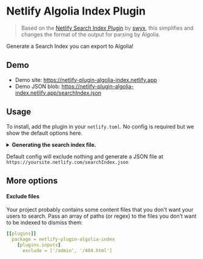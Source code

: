 # Netlify Algolia Index Plugin

> Based on the [Netlify Search Index Plugin](https://github.com/sw-yx/netlify-plugin-search-index) by [swyx](https://github.com/sw-yx), this simplifies and changes the format of the output for parsing by Algolia.

Generate a Search Index you can export to Algolia!

## Demo

- Demo site: https://netlify-plugin-algolia-index.netlify.app
- Demo JSON blob: https://netlify-plugin-algolia-index.netlify.app/searchIndex.json

## Usage

To install, add the plugin in your `netlify.toml`. No config is required but we show the default options here.

<details>
<summary><b>Generating the search index file.</b></summary>

```toml
[[plugins]]
  package = netlify-plugin-algolia-index
    # all inputs is optional, we just show you the defaults below
    # [plugins.inputs]
      # exclude = [] # don't index this file
      # publishDirJSONFileName = searchIndex
```
</details>

Default config will exclude nothing and generate a JSON file at `https://yoursite.netlify.com/searchIndex.json`

## More options

#### Exclude files

Your project probably contains some content files that you don't want your users to search. Pass an array of paths (or regex) to the files you don’t want to be indexed to dismiss them:

```yml
[[plugins]]
  package = netlify-plugin-algolia-index
    [plugins.inputs]
      exclude = ['/admin', '/404.html']
```